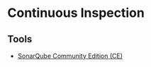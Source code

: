 # Continuous Inspection

## Tools

- [SonarQube Community Edition (CE)](/sonarsource/sonarqube/sonarqube-ce.md)

